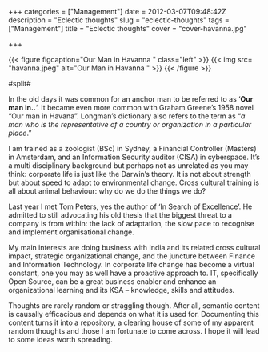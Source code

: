 +++
categories = ["Management"]
date = 2012-03-07T09:48:42Z
description = "Eclectic thoughts"
slug = "eclectic-thoughts"
tags = ["Management"]
title = "Eclectic thoughts"
cover = "cover-havanna.jpg"

+++

{{< figure figcaption="Our Man in Havanna " class="left" >}}
	{{< img src= "havanna.jpeg"  alt="Our Man in Havanna " >}}
{{< /figure >}}

#split#

In the old days it was common for an anchor man to be referred to as ‘**Our man in..**‘. It became even more common with Graham Greene’s 1958 novel “Our man in Havana”. Longman’s dictionary also refers to the term as “*a man who is the representative of a country or organization in a particular place*.”

I am trained as a zoologist (BSc) in Sydney, a Financial Controller (Masters) in Amsterdam, and an Information Security auditor (CISA) in cyberspace. It’s a multi disciplinary background but perhaps not as unrelated as you may think: corporate life is just like the Darwin’s theory. It is not about strength but about speed to adapt to environmental change. Cross cultural training is all about animal behaviour: why do we do the things we do?

Last year I met Tom Peters, yes the author of ‘In Search of Excellence’. He admitted to still advocating his old thesis that the biggest threat to a company is from within: the lack of adaptation, the slow pace to recognise and implement organisational change.

My main interests are doing business with India and its related cross cultural impact, strategic organizational change, and the juncture between Finance and Information Technology. In corporate life change has become a virtual constant, one you may as well have a proactive approach to. IT, specifically Open Source, can be a great business enabler and enhance an organizational learning and its KSA – knowledge, skills and attitudes.

Thoughts are rarely random or straggling though. After all, semantic content is causally efficacious and depends on what it is used for. Documenting this content turns it into a repository, a clearing house of some of my apparent random thoughts and those I am fortunate to come across. I hope it will lead to some ideas worth spreading.